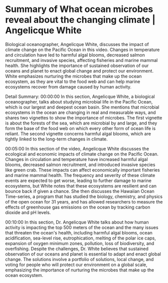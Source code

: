 # Summary of What ocean microbes reveal about the changing climate | Angelicque White

Biological oceanographer, Angelicque White, discusses the impact of climate change on the Pacific Ocean in this video. Changes in temperature and circulation have led to harmful algal blooms, decreased salmon recruitment, and invasive species, affecting fisheries and marine mammal health. She highlights the importance of sustained observation of our oceans and planet to enact global change and protect our environment. White emphasizes nurturing the microbes that make up the ocean ecosystem, as they are vital to the food web and can help marine ecosystems recover from damage caused by human activity.

Detail Summary: 
00:00:00
In this section, Angelicque White, a biological oceanographer, talks about studying microbial life in the Pacific Ocean, which is our largest and deepest ocean basin. She mentions that microbial ecosystems in the ocean are changing in real and measurable ways, and shares two vignettes to show the importance of microbes. The first vignette is about the forests of the sea, which are microbial by and large, and they form the base of the food web on which every other form of ocean life is reliant. The second vignette concerns harmful algal blooms, which are tightly linked to the long-term changes in climate.

00:05:00
In this section of the video, Angelicque White discusses the ecological and economic impacts of climate change on the Pacific Ocean. Changes in circulation and temperature have increased harmful algal blooms, decreased salmon recruitment, and introduced invasive species like green crab. These impacts can affect economically important fisheries and marine mammal health. The frequency and severity of these climate events are expected to get worse, leading to further damage to marine ecosystems, but White notes that these ecosystems are resilient and can bounce back if given a chance. She then discusses the Hawaiian Ocean Time-series, a program that has studied the biology, chemistry, and physics of the open ocean for 31 years, and has allowed researchers to measure the effects of greenhouse gas emissions on the ocean by tracking carbon dioxide and pH levels.

00:10:00
In this section, Dr. Angelicque White talks about how human activity is impacting the top 500 meters of the ocean and the many issues that threaten the ocean's health, including harmful algal blooms, ocean acidification, sea-level rise, eutrophication, melting of the polar ice caps, expansion of oxygen minimum zones, pollution, loss of biodiversity, and overfishing. Despite the challenges, Dr. White believes that sustained observation of our oceans and planet is essential to adapt and enact global change. The solutions involve a portfolio of solutions, local change, and voting for people who will protect our environment on a global scale, emphasizing the importance of nurturing the microbes that make up the ocean ecosystem.

